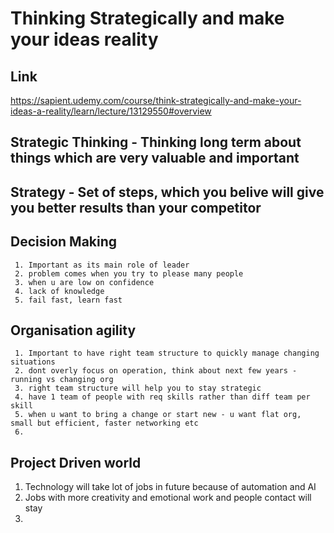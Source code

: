  # Thinking Strategically and make your ideas reality
 ## Link 
 https://sapient.udemy.com/course/think-strategically-and-make-your-ideas-a-reality/learn/lecture/13129550#overview
  
 ## Strategic Thinking - Thinking long term about things which are very valuable and important
 ## Strategy - Set of steps, which you belive will give you better results than your competitor
 ## Decision Making
     1. Important as its main role of leader
     2. problem comes when you try to please many people
     3. when u are low on confidence
     4. lack of knowledge
     5. fail fast, learn fast
 ## Organisation agility
     1. Important to have right team structure to quickly manage changing situations
     2. dont overly focus on operation, think about next few years - running vs changing org
     3. right team structure will help you to stay strategic
     4. have 1 team of people with req skills rather than diff team per skill
     5. when u want to bring a change or start new - u want flat org, small but efficient, faster networking etc
     6.  
 ## Project Driven world
  1. Technology will take lot of jobs in future because of automation and AI
  2. Jobs with more creativity and emotional work and people contact will stay
  3. 
